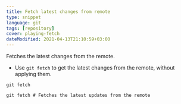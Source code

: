 ```yaml
---
title: Fetch latest changes from remote
type: snippet
language: git
tags: [repository]
cover: playing-fetch
dateModified: 2021-04-13T21:10:59+03:00
---
```


Fetches the latest changes from the remote.

- Use `git fetch` to get the latest changes from the remote, without applying them.

```shell
git fetch
```

```shell
git fetch # Fetches the latest updates from the remote
```
